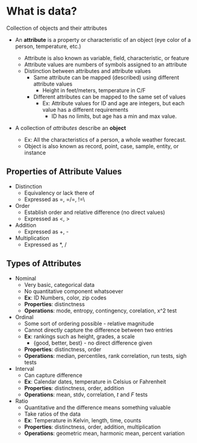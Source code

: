 # What is data?

Collection of objects and their attributes

- An **attribute** is a property or characteristic of an object (eye color of a person, temperature, etc.)

  - Attribute is also known as variable, field, characteristic, or feature
  - Attribute values are numbers of symbols assigned to an attribute
  - Distinction between attributes and attribute values
    - Same attribute can be mapped (described) using different attribute values
      - Height in feet/meters, temperature in C/F
    - Different attributes can be mapped to the same set of values
      - Ex: Attribute values for ID and age are integers, but each value has a different requirements
        - ID has no limits, but age has a min and max value.

- A collection of *attributes* describe an **object**
  - Ex: All the characteristics of a person, a whole weather forecast.
  - Object is also known as record, point, case, sample, entity, or instance

## Properties of Attribute Values

- Distinction
  - Equivalency or lack there of
  - Expressed as =, =/=, !=\
- Order
  - Establish order and relative difference (no direct values)
  - Expressed as <, >
- Addition
  - Expressed as +, -
- Multiplication
  - Expressed as *, /

## Types of Attributes

- Nominal
  - Very basic, categorical data
  - No quantitative component whatsoever
  - **Ex**: ID Numbers, color, zip codes
  - **Properties**: distinctness
  - **Operations**: mode, entropy, contingency, corelation, x^2 test
- Ordinal
  - Some sort of ordering possible - relative magnitude
  - Cannot directly capture the difference between two entries
  - **Ex**: rankings such as height, grades, a scale
    - {good, better, best} - no direct difference given
  - **Properties**: distinctness, order
  - **Operations**: median, percentiles, rank correlation, run tests, sigh tests
- Interval
  - Can capture difference
  - **Ex**: Calendar dates, temperature in Celsius or Fahrenheit 
  - **Properties**: distinctness, order, addition
  - **Operations**: mean, stdv, correlation, *t* and *F* tests
- Ratio
  - Quantitative and the difference means something valuable
  - Take ratios of the data
  - **Ex**: Temperature in Kelvin, length, time, counts
  - **Properties**: distinctness, order, addition, multiplication
  - **Operations**: geometric mean, harmonic mean, percent variation